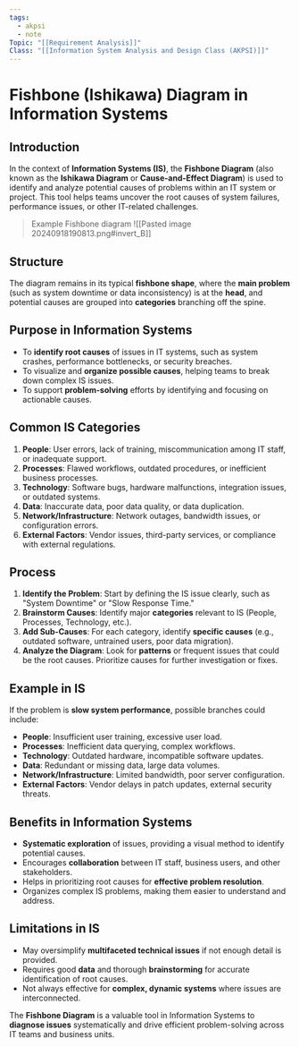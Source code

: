 ```yaml
---
tags:
  - akpsi
  - note
Topic: "[[Requirement Analysis]]"
Class: "[[Information System Analysis and Design Class (AKPSI)]]"
---
```


# Fishbone (Ishikawa) Diagram in Information Systems

## Introduction
In the context of **Information Systems (IS)**, the **Fishbone Diagram** (also known as the **Ishikawa Diagram** or **Cause-and-Effect Diagram**) is used to identify and analyze potential causes of problems within an IT system or project. This tool helps teams uncover the root causes of system failures, performance issues, or other IT-related challenges.

>Example Fishbone diagram
>![[Pasted image 20240918190813.png#invert_B]]

## Structure
The diagram remains in its typical **fishbone shape**, where the **main problem** (such as system downtime or data inconsistency) is at the **head**, and potential causes are grouped into **categories** branching off the spine.

## Purpose in Information Systems
- To **identify root causes** of issues in IT systems, such as system crashes, performance bottlenecks, or security breaches.
- To visualize and **organize possible causes**, helping teams to break down complex IS issues.
- To support **problem-solving** efforts by identifying and focusing on actionable causes.

## Common IS Categories
1. **People**: User errors, lack of training, miscommunication among IT staff, or inadequate support.
2. **Processes**: Flawed workflows, outdated procedures, or inefficient business processes.
3. **Technology**: Software bugs, hardware malfunctions, integration issues, or outdated systems.
4. **Data**: Inaccurate data, poor data quality, or data duplication.
5. **Network/Infrastructure**: Network outages, bandwidth issues, or configuration errors.
6. **External Factors**: Vendor issues, third-party services, or compliance with external regulations.

## Process
1. **Identify the Problem**: Start by defining the IS issue clearly, such as "System Downtime" or "Slow Response Time."
2. **Brainstorm Causes**: Identify major **categories** relevant to IS (People, Processes, Technology, etc.).
3. **Add Sub-Causes**: For each category, identify **specific causes** (e.g., outdated software, untrained users, poor data migration).
4. **Analyze the Diagram**: Look for **patterns** or frequent issues that could be the root causes. Prioritize causes for further investigation or fixes.

## Example in IS
If the problem is **slow system performance**, possible branches could include:
- **People**: Insufficient user training, excessive user load.
- **Processes**: Inefficient data querying, complex workflows.
- **Technology**: Outdated hardware, incompatible software updates.
- **Data**: Redundant or missing data, large data volumes.
- **Network/Infrastructure**: Limited bandwidth, poor server configuration.
- **External Factors**: Vendor delays in patch updates, external security threats.

## Benefits in Information Systems
- **Systematic exploration** of issues, providing a visual method to identify potential causes.
- Encourages **collaboration** between IT staff, business users, and other stakeholders.
- Helps in prioritizing root causes for **effective problem resolution**.
- Organizes complex IS problems, making them easier to understand and address.

## Limitations in IS
- May oversimplify **multifaceted technical issues** if not enough detail is provided.
- Requires good **data** and thorough **brainstorming** for accurate identification of root causes.
- Not always effective for **complex, dynamic systems** where issues are interconnected.

The **Fishbone Diagram** is a valuable tool in Information Systems to **diagnose issues** systematically and drive efficient problem-solving across IT teams and business units.